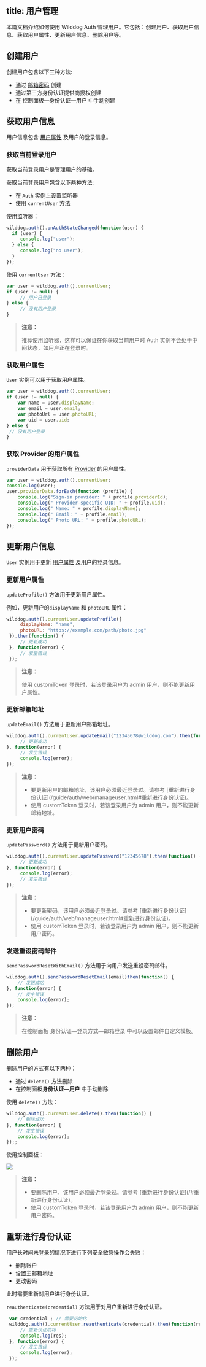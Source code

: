 
title: 用户管理
---

本篇文档介绍如何使用 Wilddog Auth 管理用户。它包括：创建用户、获取用户信息、获取用户属性、更新用户信息、删除用户等。

## 创建用户

创建用户包含以下三种方法:

- 通过 [邮箱密码](/guide/auth/web/password.html) 创建
- 通过第三方身份认证提供商授权创建
- 在 控制面板—身份认证—用户 中手动创建


## 获取用户信息

用户信息包含 [用户属性](/guide/auth/core/concept.html#用户属性) 及用户的登录信息。

### 获取当前登录用户

获取当前登录用户是管理用户的基础。

获取当前登录用户包含以下两种方法:

- 在 `Auth` 实例上设置监听器
- 使用 `currentUser` 方法

使用监听器：

```javascript
wilddog.auth().onAuthStateChanged(function(user) {
  if (user) {
     console.log("user");
  } else {
     console.log("no user");
  }
});
```

使用 `currentUser` 方法：


```javascript
var user = wilddog.auth().currentUser;
if (user != null) {
     // 用户已登录
} else {
     // 没有用户登录
}
```

<blockquote class="warning">
  <p><strong>注意：</strong></p>
  推荐使用监听器，这样可以保证在你获取当前用户时 Auth 实例不会处于中间状态，如用户正在登录时。
</blockquote>


### 获取用户属性

 `User` 实例可以用于获取用户属性。

```javascript
var user = wilddog.auth().currentUser;
if (user != null) {
    var name = user.displayName;
    var email = user.email;
    var photoUrl = user.photoURL;
    var uid = user.uid; 
} else {
 // 没有用户登录
}
```

### 获取 Provider 的用户属性

 `providerData` 用于获取所有 [Provider](/guide/auth/core/concept.html#Provider) 的用户属性。

```js
var user = wilddog.auth().currentUser;
console.log(user);
user.providerData.forEach(function (profile) {
    console.log("Sign-in provider: " + profile.providerId);
    console.log(" Provider-specific UID: " + profile.uid);
    console.log(" Name: " + profile.displayName);
    console.log(" Email: " + profile.email);
    console.log(" Photo URL: " + profile.photoURL);
});
```

## 更新用户信息
 `User` 实例用于更新 [用户属性](/guide/auth/core/concept.html#用户属性) 及用户的登录信息。

### 更新用户属性

`updateProfile()` 方法用于更新用户属性。

例如，更新用户的`displayName` 和 `photoURL` 属性：

```js
wilddog.auth().currentUser.updateProfile({
     displayName: "name",
     photoURL: "https://example.com/path/photo.jpg"
 }).then(function() {
     // 更新成功
 }, function(error) {
     // 发生错误
 });
```
<blockquote class="warning">
  <p><strong>注意：</strong></p>
  使用 customToken 登录时，若该登录用户为 admin 用户，则不能更新用户属性。
</blockquote>


### 更新邮箱地址

 `updateEmail()` 方法用于更新用户邮箱地址。

```js
wilddog.auth().currentUser.updateEmail("12345678@wilddog.com").then(function() {
     // 更新成功
}, function(error) {
     // 发生错误
     console.log(error);
});
```

<blockquote class="warning">
  <p><strong>注意：</strong></p>
  <ul>
    <li>要更新用户的邮箱地址，该用户必须最近登录过。请参考 [重新进行身份认证](/guide/auth/web/manageuser.html#重新进行身份认证)。</li>
    <li>使用 customToken 登录时，若该登录用户为 admin 用户，则不能更新邮箱地址。</li>
  </ul>
</blockquote>


### 更新用户密码

`updatePassword()` 方法用于更新用户密码。

```js
wilddog.auth().currentUser.updatePassword("12345678").then(function() {
     // 更新成功
}, function(error) {
     console.log(error);
     // 发生错误
});
```

<blockquote class="warning">
  <p><strong>注意：</strong></p>
  <ul>
    <li>要更新密码，该用户必须最近登录过。请参考 [重新进行身份认证](/guide/auth/web/manageuser.html#重新进行身份认证)。</li>
    <li>使用 customToken 登录时，若该登录用户为 admin 用户，则不能更新用户密码。</li>
  </ul>
</blockquote>


### 发送重设密码邮件

`sendPasswordResetWithEmail()` 方法用于向用户发送重设密码邮件。

```javascript
wilddog.auth().sendPasswordResetEmail(email)then(function() {
    // 发送成功
}, function(error) {
    // 发生错误
    console.log(error);
});
```

<blockquote class="warning">
  <p><strong>注意：</strong></p>
  在控制面板 身份认证—登录方式—邮箱登录 中可以设置邮件自定义模板。
</blockquote>

## 删除用户

删除用户的方式有以下两种：

- 通过 `delete()` 方法删除
- 在控制面板**身份认证—用户** 中手动删除

使用 `delete()` 方法：

```js
wilddog.auth().currentUser.delete().then(function() {
    // 删除成功
}, function(error) {
    // 发生错误
    console.log(error);
});;
```

使用控制面板：

 ![](/images/deleteuser.jpg)

<blockquote class="warning">
  <p><strong>注意：</strong></p>
  <ul>
    <li>要删除用户，该用户必须最近登录过。请参考 [重新进行身份认证](/#重新进行身份认证)。</li>
    <li>使用 customToken 登录时，若该登录用户为 admin 用户，则不能更新用户密码。</li>
  </ul>
</blockquote>



## 重新进行身份认证

用户长时间未登录的情况下进行下列安全敏感操作会失败：

- 删除账户
- 设置主邮箱地址
- 更改密码

此时需要重新对用户进行身份认证。

`reauthenticate(credential)` 方法用于对用户重新进行身份认证。

```js
 var credential ; // 需要初始化
 wilddog.auth().currentUser.reauthenticate(credential).then(function(res) {
     // 重新认证成功
     console.log(res);
 }, function(error) {
     // 发生错误
     console.log(error);
 });
```